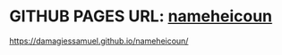 # GITHUB PAGES URL: [nameheicoun](https://damagiessamuel.github.io/nameheicoun/)
  https://damagiessamuel.github.io/nameheicoun/
